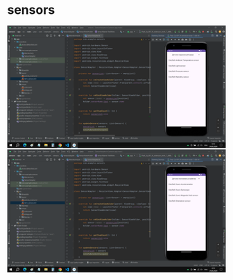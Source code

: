# sensors
![Иллюстрация к figures](https://github.com/rassAV/_images/raw/main/kotlin/sensors1.png)
![Иллюстрация к figures](https://github.com/rassAV/_images/raw/main/kotlin/sensors2.png)
